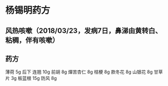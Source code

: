 # 杨锡明药方
## 风热咳嗽（2018/03/23，发病7日，鼻涕由黄转白、粘稠，伴有咳嗽）
## 药方
薄荷 5g 后下
连翘 10g
前胡 8g
燀苦杏仁 8g
桔梗 8g
款冬花 8g
山银花 8g
甘草片 3g
板蓝根 15g
防风 8g
